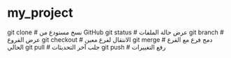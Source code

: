 # my_project
git clone <repo-url>   # نسخ مستودع من GitHub
git status             # عرض حالة الملفات
git branch             # عرض الفروع
git checkout <branch>  # الانتقال لفرع معين
git merge <branch>     # دمج فرع مع الفرع الحالي
git pull               # جلب آخر التحديثات
git push               # رفع التغييرات
